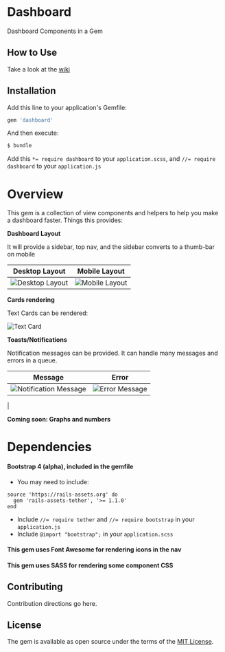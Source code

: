 # Dashboard
Dashboard Components in a Gem

## How to Use

Take a look at the [wiki](https://github.com/jules2689/dashboard/wiki)

## Installation
Add this line to your application's Gemfile:

```ruby
gem 'dashboard'
```

And then execute:
```bash
$ bundle
```
Add this `*= require dashboard` to your `application.scss`, and `//= require dashboard` to your `application.js`


# Overview
This gem is a collection of view components and helpers to help you make a dashboard faster.
Things this provides:

**Dashboard Layout**

It will provide a sidebar, top nav, and the sidebar converts to a thumb-bar on mobile
 
| Desktop Layout | Mobile Layout |
|---|---|
| ![Desktop Layout](https://cloud.githubusercontent.com/assets/3074765/18899416/d9dd7d0c-8506-11e6-8f7e-35515337f09b.png) | ![Mobile Layout](https://cloud.githubusercontent.com/assets/3074765/18899610/41c398d8-8508-11e6-844b-1a5041dadb8b.png) |

**Cards rendering**

Text Cards can be rendered:

![Text Card](https://cloud.githubusercontent.com/assets/3074765/18899558/d5e4ce34-8507-11e6-8bc1-1937b47d5f1c.png)

**Toasts/Notifications**

Notification messages can be provided. It can handle many messages and errors in a queue.

| Message | Error |
|---|---|
| ![Notification Message](https://cloud.githubusercontent.com/assets/3074765/18899490/4a3389de-8507-11e6-9495-2428ca7c8150.png) | ![Error Message](https://cloud.githubusercontent.com/assets/3074765/18899508/667729f2-8507-11e6-9fdf-94b3aa4b3165.png)
 | 

**Coming soon: Graphs and numbers**

# Dependencies
#### Bootstrap 4 (alpha), included in the gemfile
- You may need to include:
```
source 'https://rails-assets.org' do
  gem 'rails-assets-tether', '>= 1.1.0'
end
```
- Include `//= require tether` and `//= require bootstrap` in your `application.js`
- Include `@import "bootstrap";` in your `application.scss`

#### This gem uses Font Awesome for rendering icons in the nav
#### This gem uses SASS for rendering some component CSS

## Contributing
Contribution directions go here.

## License
The gem is available as open source under the terms of the [MIT License](http://opensource.org/licenses/MIT).
